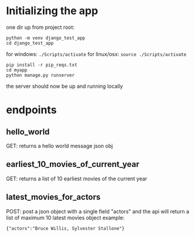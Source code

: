 # Initializing the app

one dir up from project root:
```
python -m venv django_test_app
cd django_test_app
```
for windows: ```./Scripts/activate```
for linux/osx: ```source ./Scripts/activate```

```
pip install -r pip_reqs.txt
cd myapp
python manage.py runserver
```

the server should now be up and running locally

# endpoints

## hello_world
GET: returns a hello world message json obj

## earliest_10_movies_of_current_year
GET: returns a list of 10 earliest movies of the current year

## latest_movies_for_actors
POST: post a json object with a single field "actors" and the api will return a list of maximum 10 latest movies 
object example:
```
{"actors":"Bruce Willis, Sylvester Stallone"}
```

